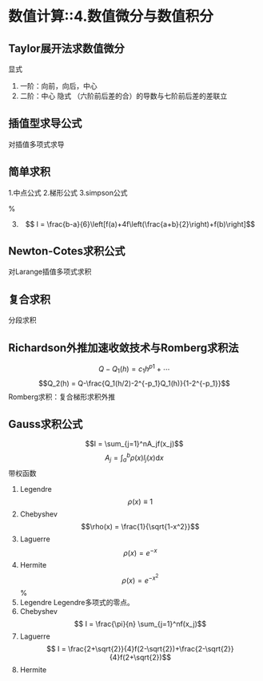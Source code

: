 # 数值计算::4.数值微分与数值积分
## Taylor展开法求数值微分
显式
1. 一阶：向前，向后，中心
2. 二阶：中心
隐式
（六阶前后差的合）的导数与七阶前后差的差联立

## 插值型求导公式
对插值多项式求导

## 简单求积
1.中点公式
2.梯形公式
3.simpson公式

%

3. $$ I = \frac{b-a}{6}\left[f(a)+4f\left(\frac{a+b}{2}\right)+f(b)\right]$$

## Newton-Cotes求积公式
对Larange插值多项式求积

## 复合求积
分段求积

## Richardson外推加速收敛技术与Romberg求积法
$$Q-Q_1(h) = c_1h^{p1}+\cdots$$
$$Q_2(h) = Q-\frac{Q_1(h/2)-2^{-p_1}Q_1(h)}{1-2^{-p_1}}$$
Romberg求积：复合梯形求积外推

## Gauss求积公式
$$I = \sum_{j=1}^nA_jf(x_j)$$
$$A_j = \int_a^b\rho(x)l_j(x)\mathrm{d}x$$
带权函数
1. Legendre
$$\rho(x)\equiv1$$
2. Chebyshev
$$\rho(x) = \frac{1}{\sqrt{1-x^2}}$$
3. Laguerre
$$\rho(x) = e^{-x}$$
4. Hermite
$$\rho(x) = e^{-x^2}$$
%
1. Legendre
Legendre多项式的零点。
2. Chebyshev
$$ I = \frac{\pi}{n} \sum_{j=1}^nf(x_j)$$
3. Laguerre
$$ I = \frac{2+\sqrt{2}}{4}f(2-\sqrt{2})+\frac{2-\sqrt{2}}{4}f(2+\sqrt{2})$$
4. Hermite


